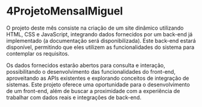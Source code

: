 # 4ProjetoMensalMiguel

O projeto deste mês consiste na criação de um site dinâmico utilizando HTML, CSS e JavaScript, integrando dados fornecidos por um back-end já implementado 
(a documentação será disponibilizada). Este back-end estará disponível, permitindo que eles utilizem as funcionalidades do sistema para contemplar os requisitos.

Os dados fornecidos estarão abertos para consulta e interação, possibilitando o desenvolvimento das funcionalidades do front-end,
aproveitando as APIs existentes e explorando conceitos de integração de sistemas. Este projeto oferece uma oportunidade
para o desenvolvimento de um front-end, além de buscar a proximidade com a experiência de trabalhar com dados reais e integrações de back-end.
